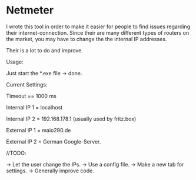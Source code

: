 # Netmeter

I wrote this tool in order to make it easier for people to find issues regarding their internet-connection.
Since their are many different types of routers on the market, you may have to change the the internal IP addresses. 

Their is a lot to do and improve.

Usage:

Just start the *.exe file -> done. 

Current Settings:

Timeout == 1000 ms

Internal IP 1 = localhost

Internal IP 2 = 192.168.178.1 (usually used by fritz.box)

External IP 1 = maio290.de

External IP 2 = German Google-Server.

//TODO:

-> Let the user change the IPs.
-> Use a config file.
-> Make a new tab for settings.
-> Generally improve code.
